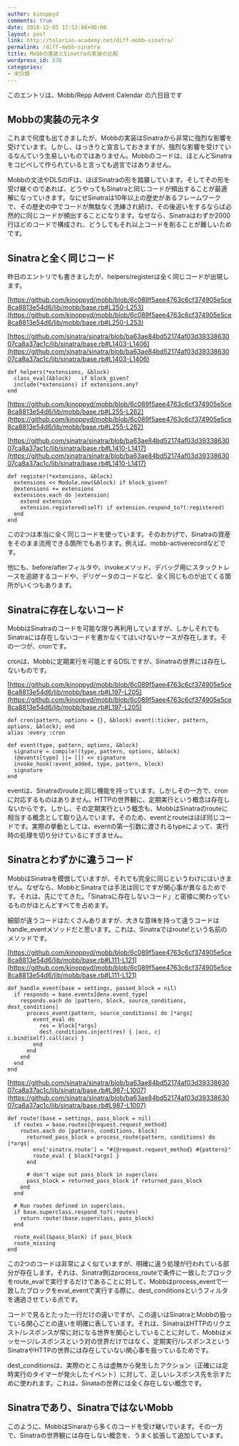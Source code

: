 ```yaml
---
author: kinoppyd
comments: true
date: 2018-12-05 17:52:08+00:00
layout: post
link: http://tolarian-academy.net/diff-mobb-sinatra/
permalink: /diff-mobb-sinatra
title: Mobbの実装とSinatraの実装の比較
wordpress_id: 570
categories:
- 未分類
---
```


このエントリは、Mobb/Repp Advent Calendar の六日目です





## Mobbの実装の元ネタ


これまで何度も出てきましたが、Mobbの実装はSinatraから非常に強烈な影響を受けています。しかし、はっきりと宣言しておきますが、強烈な影響を受けているなんていう生易しいものではありません。Mobbのコードは、ほとんどSinatraをコピペして作られていると言っても過言ではありません。

Mobbの文法やDLSのIFは、ほぼSinatraの形を踏襲しています。そしてその形を受け継ぐのであれば、どうやってもSinatraと同じコードが頻出することが最適解になっていきます。なにせSinatraは10年以上の歴史があるフレームワークで、その歴史の中でコードが無駄なく洗練され続け、その後追いをするならば必然的に同じコードが頻出することになります。なぜなら、Sinatraはわずか2000行ほどのコードで構成され、どうしてもそれ以上コードを削ることが難しいためです。


## Sinatraと全く同じコード


昨日のエントリでも書きましたが、helpers/registerは全く同じコードが出現します。

[https://github.com/kinoppyd/mobb/blob/6c089f5aee4763c6cf374905e5ce8ca8813e54d6/lib/mobb/base.rb#L250-L253](https://github.com/kinoppyd/mobb/blob/6c089f5aee4763c6cf374905e5ce8ca8813e54d6/lib/mobb/base.rb#L250-L253)

[https://github.com/sinatra/sinatra/blob/ba63ae84bd52174af03d3933863007ca8a37ac1c/lib/sinatra/base.rb#L1403-L1406](https://github.com/sinatra/sinatra/blob/ba63ae84bd52174af03d3933863007ca8a37ac1c/lib/sinatra/base.rb#L1403-L1406)

    
    def helpers(*extensions, &block)
      class_eval(&block)   if block_given?
      include(*extensions) if extensions.any?
    end


[https://github.com/kinoppyd/mobb/blob/6c089f5aee4763c6cf374905e5ce8ca8813e54d6/lib/mobb/base.rb#L255-L262](https://github.com/kinoppyd/mobb/blob/6c089f5aee4763c6cf374905e5ce8ca8813e54d6/lib/mobb/base.rb#L255-L262)

[https://github.com/sinatra/sinatra/blob/ba63ae84bd52174af03d3933863007ca8a37ac1c/lib/sinatra/base.rb#L1410-L1417](https://github.com/sinatra/sinatra/blob/ba63ae84bd52174af03d3933863007ca8a37ac1c/lib/sinatra/base.rb#L1410-L1417)

    
    def register(*extensions, &block)
      extensions << Module.new(&block) if block_given?
      @extensions += extensions
      extensions.each do |extension|
        extend extension
        extension.registered(self) if extension.respond_to?(:registered)
      end
    end


この2つは本当に全く同じコードを使っています。そのおかげで、Sinatraの資産をそのまま流用できる箇所でもあります。例えば、mobb-activerecordなどです。

他にも、before/afterフィルタや、invokeメソッド、デバッグ用にスタックトレースを追跡するコードや、デリゲータのコードなど、全く同じものが出てくる箇所がいくつもあります。


## Sinatraに存在しないコード


MobbはSinatraのコードを可能な限り再利用していますが、しかしそれでもSinatraには存在しないコードを書かなくてはいけないケースが存在します。その一つが、cronです。

cronは、Mobbに定期実行を可能とするDSLですが、Sinatraの世界には存在しないものです。

[https://github.com/kinoppyd/mobb/blob/6c089f5aee4763c6cf374905e5ce8ca8813e54d6/lib/mobb/base.rb#L197-L205](https://github.com/kinoppyd/mobb/blob/6c089f5aee4763c6cf374905e5ce8ca8813e54d6/lib/mobb/base.rb#L197-L205)

    
    def cron(pattern, options = {}, &block) event(:ticker, pattern, options, &block); end
    alias :every :cron
    
    def event(type, pattern, options, &block)
      signature = compile!(type, pattern, options, &block)
      (@events[type] ||= []) << signature
      invoke_hook(:event_added, type, pattern, block)
      signature
    end


eventは、Sinatraのrouteと同じ機能を持っています。しかしその一方で、cronに対応するものはありません。HTTPの世界観に、定期実行という概念は存在しないからです。しかし、その定期実行という概念も、MobbはSinatraのrouteに相当する概念として取り込んでいます。そのため、eventとrouteはほぼ同じコードです。実際の挙動としては、eventの第一引数に渡されるtypeによって、実行時の処理を切り分けているにすぎません。


## Sinatraとわずかに違うコード


MobbはSinatraを模倣していますが、それでも完全に同じというわけにはいきません。なぜなら、MobbとSinatraでは手法は同じですが関心事が異なるためです。それは、先にでてきた。「Sinatraに存在しないコード」と密接に関わっているものがほとんどすべてを占めます。

細部が違うコードはたくさんありますが、大きな意味を持って違うコードはhandle_eventメソッドだと思います。これは、Sinatraではroute!という名前のメソッドです。

[https://github.com/kinoppyd/mobb/blob/6c089f5aee4763c6cf374905e5ce8ca8813e54d6/lib/mobb/base.rb#L111-L121](https://github.com/kinoppyd/mobb/blob/6c089f5aee4763c6cf374905e5ce8ca8813e54d6/lib/mobb/base.rb#L111-L121)

    
    def handle_event(base = settings, passed_block = nil)
      if responds = base.events[@env.event_type]
        responds.each do |pattern, block, source_conditions, dest_conditions|
          process_event(pattern, source_conditions) do |*args|
            event_eval do
              res = block[*args]
              dest_conditions.inject(res) { |acc, c| c.bind(self).call(acc) }
            end
          end
        end
      end
    end


[https://github.com/sinatra/sinatra/blob/ba63ae84bd52174af03d3933863007ca8a37ac1c/lib/sinatra/base.rb#L987-L1007](https://github.com/sinatra/sinatra/blob/ba63ae84bd52174af03d3933863007ca8a37ac1c/lib/sinatra/base.rb#L987-L1007)

    
    def route!(base = settings, pass_block = nil)
      if routes = base.routes[@request.request_method]
        routes.each do |pattern, conditions, block|
          returned_pass_block = process_route(pattern, conditions) do |*args|
            env['sinatra.route'] = "#{@request.request_method} #{pattern}"
            route_eval { block[*args] }
          end
    
          # don't wipe out pass_block in superclass
          pass_block = returned_pass_block if returned_pass_block
        end
      end
    
      # Run routes defined in superclass.
      if base.superclass.respond_to?(:routes)
        return route!(base.superclass, pass_block)
      end
    
      route_eval(&pass_block) if pass_block
      route_missing
    end


この2つのコードは非常によく似ていますが、明確に違う処理が行われている部分が存在します。それは、Sinatra側はprocess_routeで条件に一致したブロックをroute_evalで実行するだけであることに対して、Mobbはprocess_eventで一致したブロックをeval_eventで実行する際に、dest_conditionsというフィルタを通過させている点です。

コードで見るとたった一行だけの違いですが、この違いはSinatraとMobbの扱っている関心ごとの違いを明確に表しています。それは、SinatraはHTTPのリクエスト/レスポンスが常に対になる世界を関心としていることに対して、Mobbはメッセージ/レスポンスという対の世界だけではなく、定期実行/レスポンスというSinatraやHTTPの世界には存在していない関心事を扱っているためです。

dest_conditionsは、実際のところは虚無から発生したアクション（正確には定時実行のタイマーが発火したイベント）に対して、正しいレスポンス先を示すために使われます。これは、Sinataの世界には全く存在しない概念です。


## Sinatraであり、SinatraではないMobb


このように、MobbはSinaraから多くのコードを受け継いでいます。その一方で、Sinatraの世界観には存在しない概念を、うまく拡張して追加しています。
